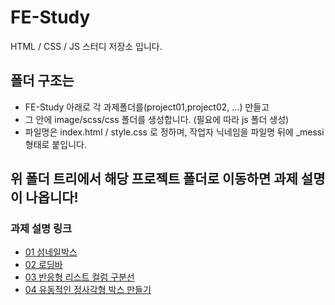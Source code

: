 # FE-Study
HTML / CSS / JS 스터디 저장소 입니다.

## 폴더 구조는
- FE-Study 아래로 각 과제폴더를(project01,project02, ...) 만들고
- 그 안에 image/scss/css 폴더를 생성합니다. (필요에 따라 js 폴더 생성)
- 파일명은 index.html / style.css 로 정하며, 작업자 닉네임을 파일명 뒤에 _messi 형태로 붙입니다.

## 위 폴더 트리에서 해당 프로젝트 폴더로 이동하면 과제 설명이 나옵니다!

### 과제 설명 링크
- [01 섬네일박스](project01/README.md)
- [02 로딩바](project02/README.md)
- [03 반응형 리스트 컬럼 구분선](project03/README.md)
- [04 유동적인 정사각형 박스 만들기](project04/README.md)